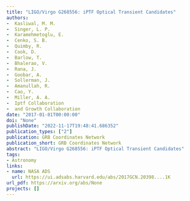 ```yaml
---
title: "LIGO/Virgo G268556: iPTF Optical Transient Candidates"
authors:
-  Kasliwal, M. M.
-  Singer, L. P.
-  Karamehmetoglu, E.
-  Cenko, S. B.
-  Quimby, R.
-  Cook, D.
-  Barlow, T.
-  Bhalerao, V.
-  Rana, J.
-  Goobar, A.
-  Sollerman, J.
-  Amanullah, R.
-  Cao, Y.
-  Miller, A. A.
-  Iptf Collaboration
-  and Growth Collaboration
date: "2017-01-01T00:00:00"
doi: "None"
publishDate: "2022-11-17T19:48:41.686352"
publication_types: ["2"]
publication: GRB Coordinates Network
publication_short: GRB Coordinates Network
abstract: "LIGO/Virgo G268556: iPTF Optical Transient Candidates"
tags:
- Astronomy
links:
- name: NASA ADS
  url: https://ui.adsabs.harvard.edu/abs/2017GCN.20398....1K
url_pdf: https://arxiv.org/abs/None
projects: []
---
```

